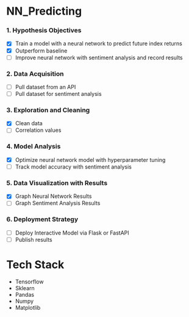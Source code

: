 # NN_Predicting

### 1. Hypothesis Objectives
- [X] Train a model with a neural network to predict future index returns 
- [X] Outperform baseline
- [ ] Improve neural network with sentiment analysis and record results

### 2. Data Acquisition
- [ ] Pull dataset from an API
- [ ] Pull dataset for sentiment analysis

### 3. Exploration and Cleaning
- [X] Clean data
- [ ] Correlation values
 
### 4. Model Analysis
- [X] Optimize neural network model with hyperparameter tuning
- [ ] Track model accuracy with sentiment analysis

### 5. Data Visualization with Results
- [X] Graph Neural Network Results
- [ ] Graph Sentiment Analysis Results 

### 6. Deployment Strategy
- [ ] Deploy Interactive Model via Flask or FastAPI
- [ ] Publish results 

# Tech Stack
- Tensorflow
- Sklearn
- Pandas
- Numpy
- Matplotlib